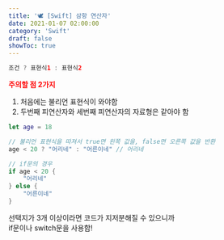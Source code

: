 ```yaml
---
title: '🕊 [Swift] 삼항 연산자'
date: 2021-01-07 02:00:00
category: 'Swift'
draft: false
showToc: true
---
```


```swift
조건 ? 표현식1 : 표현식2
```

<span style="color: red;">**주의할 점 2가지**</span>
1. 처음에는 불리언 표현식이 와야함
2. 두번째 피연산자와 세번째 피연산자의 자료형은 같아야 함

```swift
let age = 18

// 불리언 표현식을 따져서 true면 왼쪽 값을, false면 오른쪽 값을 반환
age < 20 ? "어리네" : "어른이네" // 어리네

// if문의 경우
if age < 20 {
    "어리네"
} else {
    "어른이네"
}
```

선택지가 3개 이상이라면 코드가 지저분해질 수 있으니까  
if문이나 switch문을 사용함!  